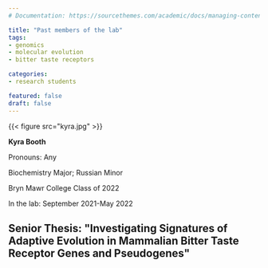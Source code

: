 ```yaml
---
# Documentation: https://sourcethemes.com/academic/docs/managing-content/

title: "Past members of the lab"
tags: 
- genomics
- molecular evolution
- bitter taste receptors

categories: 
- research students

featured: false
draft: false
---
```



{{< figure src="kyra.jpg" >}}

__Kyra Booth__

Pronouns: Any

Biochemistry Major; Russian Minor

Bryn Mawr College Class of 2022
  
In the lab: September 2021-May 2022

Senior Thesis: "Investigating Signatures of Adaptive Evolution in Mammalian Bitter Taste Receptor Genes and Pseudogenes"
-----------------------------------------
